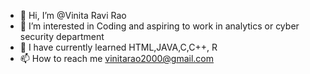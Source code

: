 - 👋 Hi, I’m @Vinita Ravi Rao
- 👀 I’m interested in Coding and aspiring to work in analytics or cyber security department
- 🌱 I have currently learned HTML,JAVA,C,C++, R
- 📫 How to reach me vinitarao2000@gmail.com 

<!---
Vinita1608/Vinita1608 is a ✨ special ✨ repository because its `README.md` (this file) appears on your GitHub profile.
You can click the Preview link to take a look at your changes.
--->
